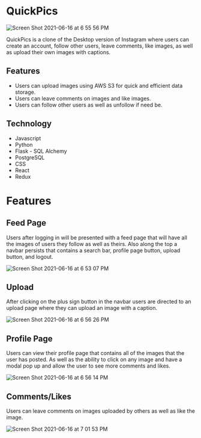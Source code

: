 # QuickPics 

![Screen Shot 2021-06-16 at 6 55 56 PM](https://user-images.githubusercontent.com/69477713/122306649-d5c96180-ced6-11eb-9f5d-0eedd6fe1711.png)


QuickPics is a clone of the Desktop version of Instagram where users can create an account, follow other users, leave comments, like images, as well as upload their own images with captions.

## Features
 - Users can upload images using AWS S3 for quick and efficient data storage.
 - Users can leave comments on images and like images.
 - Users can follow other users as well as unfollow if need be.

## Technology

 - Javascript
 - Python
 - Flask - SQL Alchemy
 - PostgreSQL
 - CSS
 - React
 - Redux

# Features 

## Feed Page
Users after logging in will be presented with a feed page that will have all the images of users they follow as well as theirs. Also along the top a navbar persists that contains a search bar, profile page button, upload button, and logout. 

![Screen Shot 2021-06-16 at 6 53 07 PM](https://user-images.githubusercontent.com/69477713/122306590-b5010c00-ced6-11eb-9b78-23eb6e30f7f0.png)


## Upload
After clicking on the plus sign button in the navbar users are directed to an upload page where they can upload an image with a caption.

![Screen Shot 2021-06-16 at 6 56 26 PM](https://user-images.githubusercontent.com/69477713/122306601-bcc0b080-ced6-11eb-873e-ac2f1c5989dc.png)


## Profile Page
Users can view their profile page that contains all of the images that the user has posted. As well as the ability to click on any image and have a modal pop up and allow the user to see more comments and likes.

![Screen Shot 2021-06-16 at 6 56 14 PM](https://user-images.githubusercontent.com/69477713/122306616-c3e7be80-ced6-11eb-92c3-7b40427ab22f.png)


## Comments/Likes
Users can leave comments on images uploaded by others as well as like the image.

![Screen Shot 2021-06-16 at 7 01 53 PM](https://user-images.githubusercontent.com/69477713/122306623-c813dc00-ced6-11eb-8348-30c6990722a2.png)
